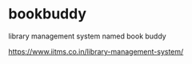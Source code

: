 # bookbuddy
library management system named book buddy

https://www.iitms.co.in/library-management-system/
